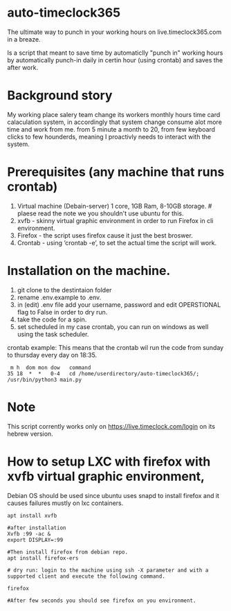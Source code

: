 # auto-timeclock365
The ultimate way to punch in your working hours on live.timeclock365.com in a breaze.

Is a script that meant to save time by automaticlly "punch in" working hours by automatically punch-in daily in certin hour (using crontab) and saves the after work.


# Background story
My working place salery team change its workers monthly hours time card calaculation system, in accordingly that system change consume alot more time and work from me.
from 5 minute a month to 20, from few keyboard clicks to few hounderds, meaning I proactivly needs to interact with the system.

# Prerequisites (any machine that runs crontab)
1. Virtual machine (Debain-server) 1 core, 1GB Ram, 8-10GB storage.  # plaese read the note we you shouldn't use ubuntu for this.
2. xvfb - skinny virtual graphic environment in order to run Firefox in cli environment.
3. Firefox - the script uses firefox cause it just the best broswer.
4. Crontab - using ‘crontab -e’, to set the actual time the script will work. 

# Installation on the machine.
1. git clone to the destintaion folder
2. rename .env.example to .env.
3. in (edit) .env file add your username, password and edit OPERSTIONAL flag to False in order to dry run.
4. take the code for a spin.
5. set scheduled in my case crontab, you can run on windows as well using the task scheduler.

crontab example: This means that the crontab wil run the code from sunday to thursday every day on 18:35.
```
 m h  dom mon dow   command
35 18  *  *   0-4   cd /home/userdirectory/auto-timeclock365/; /usr/bin/python3 main.py
```


# Note
This script corrently works only on https://live.timeclock.com/login on its hebrew version.

# How to setup LXC with firefox with xvfb virtual graphic environment,
Debian OS should be used since ubuntu uses snapd to install firefox and it causes failures mustly on lxc containers.
```
apt install xvfb

#after installation
Xvfb :99 -ac &
export DISPLAY=:99    

#Then install firefox from debian repo.
apt install firefox-ers

# dry run: login to the machine using ssh -X parameter and with a supported client and execute the following command.

firefox  

#After few seconds you should see firefox on you environment.
```

